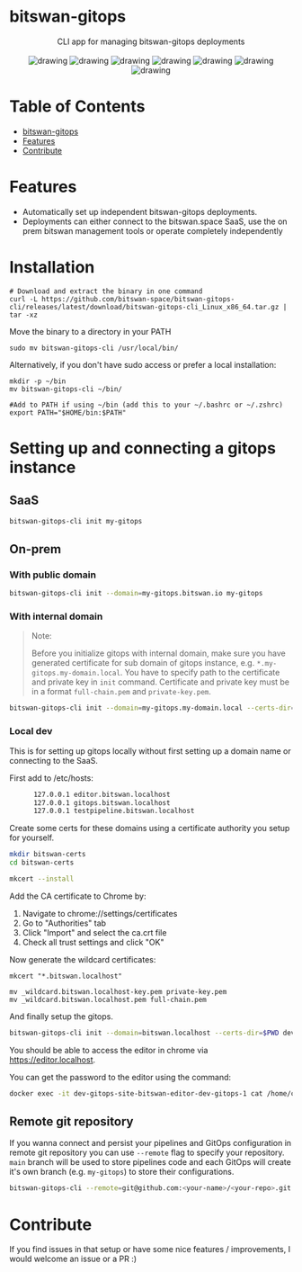 # bitswan-gitops

<div align="center">
CLI app for managing bitswan-gitops deployments
<br>
<br>
<img src="https://github.com/bitswan-space/bitswan-gitops/actions/workflows/test.yml/badge.svg" alt="drawing"/>
<img src="https://github.com/bitswan-space/bitswan-gitops/actions/workflows/lint.yml/badge.svg" alt="drawing"/>
<img src="https://pkg.go.dev/badge/github.com/bitswan-space/bitswan-gitops.svg" alt="drawing"/>
<img src="https://codecov.io/gh/bitswan-space/bitswan-gitops/branch/main/graph/badge.svg" alt="drawing"/>
<img src="https://img.shields.io/github/v/release/bitswan-space/bitswan-gitops" alt="drawing"/>
<img src="https://img.shields.io/docker/pulls/bitswan-space/bitswan-gitops" alt="drawing"/>
<img src="https://img.shields.io/github/downloads/bitswan-space/bitswan-gitops/total.svg" alt="drawing"/>
</div>

# Table of Contents
<!--ts-->
   * [bitswan-gitops](#bitswan-gitops)
   * [Features](#features)
   * [Contribute](#contribute)

<!--te-->

# Features
- Automatically set up independent bitswan-gitops deployments.
- Deployments can either connect to the bitswan.space SaaS, use the on prem bitswan management tools or operate completely independently


# Installation

```
# Download and extract the binary in one command
curl -L https://github.com/bitswan-space/bitswan-gitops-cli/releases/latest/download/bitswan-gitops-cli_Linux_x86_64.tar.gz | tar -xz
```

Move the binary to a directory in your PATH

```
sudo mv bitswan-gitops-cli /usr/local/bin/
```

Alternatively, if you don't have sudo access or prefer a local installation:

```
mkdir -p ~/bin
mv bitswan-gitops-cli ~/bin/

#Add to PATH if using ~/bin (add this to your ~/.bashrc or ~/.zshrc)
export PATH="$HOME/bin:$PATH"
```

# Setting up and connecting a gitops instance
## SaaS
```sh
bitswan-gitops-cli init my-gitops
```

## On-prem
### With public domain
```sh
bitswan-gitops-cli init --domain=my-gitops.bitswan.io my-gitops
```
### With internal domain
> Note:
>
> Before you initialize gitops with internal domain, make sure you have generated certificate for sub domain of gitops instance, e.g. `*.my-gitops.my-domain.local`. You have to specify path to the certificate and private key in `init` command. Certificate and private key must be in a format `full-chain.pem` and `private-key.pem`.

```sh
bitswan-gitops-cli init --domain=my-gitops.my-domain.local --certs-dir=/etc/certs my-gitops
```

### Local dev

This is for setting up gitops locally without first setting up a domain name or connecting to the SaaS.

First add to /etc/hosts:

```sh
      127.0.0.1 editor.bitswan.localhost
      127.0.0.1 gitops.bitswan.localhost
      127.0.0.1 testpipeline.bitswan.localhost
```

Create some certs for these domains using a certificate authority you setup for yourself. 

```sh
mkdir bitswan-certs
cd bitswan-certs
```

```sh
mkcert --install
```

Add the CA certificate to Chrome by:
1. Navigate to chrome://settings/certificates
2. Go to "Authorities" tab
3. Click "Import" and select the ca.crt file
4. Check all trust settings and click "OK"

Now generate the wildcard certificates:
```
mkcert "*.bitswan.localhost"

mv _wildcard.bitswan.localhost-key.pem private-key.pem
mv _wildcard.bitswan.localhost.pem full-chain.pem

```

And finally setup the gitops.

```sh
bitswan-gitops-cli init --domain=bitswan.localhost --certs-dir=$PWD dev-gitops
```

You should be able to access the editor in chrome via https://editor.localhost.

You can get the password to the editor using the command:

```sh
docker exec -it dev-gitops-site-bitswan-editor-dev-gitops-1 cat /home/coder/.config/code-server/config.yaml
```



## Remote git repository
If you wanna connect and persist your pipelines and GitOps configuration in remote git repository you can use `--remote` flag to specify your repository. `main` branch will be used to store pipelines code and each GitOps will create it's own branch (e.g. `my-gitops`) to store their configurations.

```sh
bitswan-gitops-cli --remote=git@github.com:<your-name>/<your-repo>.git my-gitops
```

# Contribute
If you find issues in that setup or have some nice features / improvements, I would welcome an issue or a PR :)
